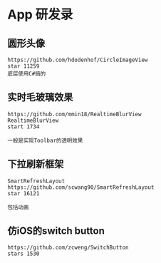 # App 研发录

## 圆形头像

```de.hdodenhof.circleimageview.CircleImageView
https://github.com/hdodenhof/CircleImageView
star 11259
底层使用C#搞的
```

## 实时毛玻璃效果

```
https://github.com/mmin18/RealtimeBlurView
RealtimeBlurView
start 1734

一般是实现Toolbar的透明效果
```

## 下拉刷新框架

```
SmartRefreshLayout
https://github.com/scwang90/SmartRefreshLayout
star 16121

包括动画
```

## 仿iOS的switch button

```
https://github.com/zcweng/SwitchButton
stars 1530


```

